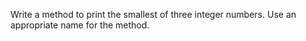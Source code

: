 Write a method to print the smallest of three integer numbers. Use an appropriate name for the method.
